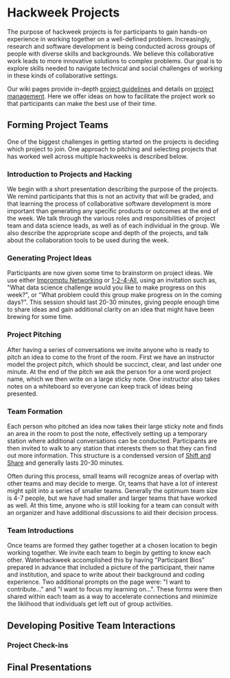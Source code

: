 # Hackweek Projects

The purpose of hackweek projects is for participants to gain hands-on experience in working together on a well-defined problem. Increasingly, research and software development is being conducted across groups of people with diverse skills and backgrounds. We believe this collaborative work leads to more innovative solutions to complex problems. Our goal is to explore skills needed to navigate technical and social challenges of working in these kinds of collaborative settings.

Our wiki pages provide in-depth [project guidelines](https://geohackweek.github.io/wiki/project_guidelines.html) and details on [project management](https://geohackweek.github.io/wiki/github_project_management.html). Here we offer ideas on how to facilitate the project work so that participants can make the best use of their time. 

## Forming Project Teams

One of the biggest challenges in getting started on the projects is deciding which project to join. One approach to pitching and selecting projects that has worked well across multiple hackweeks is described below.

### Introduction to Projects and Hacking 

We begin with a short presentation describing the purpose of the projects. We remind participants that this is not an activity that will be graded, and that learning the process of collaborative software development is more important than generating any specific products or outcomes at the end of the week. We talk through the various roles and responsibilities of project team and data science leads, as well as of each individual in the group. We also describe the appropriate scope and depth of the projects, and talk about the collaboration tools to be used during the week.

### Generating Project Ideas

Participants are now given some time to brainstorm on project ideas. We use either [Impromptu Networking](http://www.liberatingstructures.com/2-impromptu-networking/) or [1-2-4-All](http://www.liberatingstructures.com/1-1-2-4-all/), using an invitation such as, "What data science challenge would you like to make progress on this week?", or "What problem could this group make progress on in the coming days?". This session should last 20-30 minutes, giving people enough time to share ideas and gain additional clarity on an idea that might have been brewing for some time.

### Project Pitching

After having a series of conversations we invite anyone who is ready to pitch an idea to come to the front of the room. First we have an instructor model the project pitch, which should be succinct, clear, and last under one minute. At the end of the pitch we ask the person for a one word project name, which we then write on a large sticky note. One instructor also takes notes on a whiteboard so everyone can keep track of ideas being presented.

### Team Formation

Each person who pitched an idea now takes their large sticky note and finds an area in the room to post the note, effectively setting up a temporary station where additional conversations can be conducted. Participants are then invited to walk to any station that interests them so that they can find out more information. This structure is a condensed version of [Shift and Share](http://www.liberatingstructures.com/11-shift-share/) and generally lasts 20-30 minutes.

Often during this process, small teams will recognize areas of overlap with other teams and may decide to merge. Or, teams that have a lot of interest might split into a series of smaller teams. Generally the optimum team size is 4-7 people, but we have had smaller and larger teams that have worked as well. At this time, anyone who is still looking for a team can consult with an organizer and have additional discussions to aid their decision process.

### Team Introductions

Once teams are formed they gather together at a chosen location to begin working together. We invite each team to begin by getting to know each other. Waterhackweek accomplished this by having "Participant Bios" prepared in advance that included a picture of the participant, their name and institution, and space to write about their background and coding experience. Two additional prompts on the page were: "I want to contribute..." and "I want to focus my learning on...". These forms were then shared within each team as a way to accelerate connections and minimize the liklihood that individuals get left out of group activities.   

## Developing Positive Team Interactions

### Project Check-ins

## Final Presentations